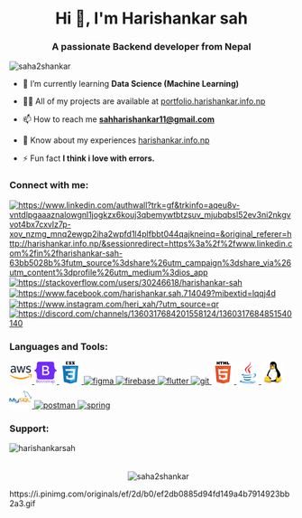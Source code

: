 <h1 align="center">Hi 👋, I'm Harishankar sah</h1>
<h3 align="center">A passionate Backend developer from Nepal</h3>

<p align="left"> <img src="https://komarev.com/ghpvc/?username=saha2shankar&label=Profile%20views&color=0e75b6&style=flat" alt="saha2shankar" /> </p>

- 🌱 I’m currently learning **Data Science (Machine Learning)**

- 👨‍💻 All of my projects are available at [portfolio.harishankar.info.np](portfolio.harishankar.info.np)

- 📫 How to reach me **sahharishankar11@gmail.com**

- 📄 Know about my experiences [harishankar.info.np](harishankar.info.np)

- ⚡ Fun fact **I think i love with errors.**

<h3 align="left">Connect with me:</h3>
<p align="left">
<a href="https://linkedin.com/in/https://www.linkedin.com/authwall?trk=gf&trkinfo=aqeu8v-vntdlpgaaaznalowgnl1jogkzx6kouj3qbemywtbtzsuv_mjubqbsl52ev3ni2nkgvvot4bx7cxvlz7p-xov_nzmg_mnq2ewgp2iha2wpfd1l4plfbbt044qajkneinq=&original_referer=http://harishankar.info.np/&sessionredirect=https%3a%2f%2fwww.linkedin.com%2fin%2fharishankar-sah-63bb5028b%3futm_source%3dshare%26utm_campaign%3dshare_via%26utm_content%3dprofile%26utm_medium%3dios_app" target="blank"><img align="center" src="https://raw.githubusercontent.com/rahuldkjain/github-profile-readme-generator/master/src/images/icons/Social/linked-in-alt.svg" alt="https://www.linkedin.com/authwall?trk=gf&trkinfo=aqeu8v-vntdlpgaaaznalowgnl1jogkzx6kouj3qbemywtbtzsuv_mjubqbsl52ev3ni2nkgvvot4bx7cxvlz7p-xov_nzmg_mnq2ewgp2iha2wpfd1l4plfbbt044qajkneinq=&original_referer=http://harishankar.info.np/&sessionredirect=https%3a%2f%2fwww.linkedin.com%2fin%2fharishankar-sah-63bb5028b%3futm_source%3dshare%26utm_campaign%3dshare_via%26utm_content%3dprofile%26utm_medium%3dios_app" height="30" width="40" /></a>
<a href="https://stackoverflow.com/users/https://stackoverflow.com/users/30246618/harishankar-sah" target="blank"><img align="center" src="https://raw.githubusercontent.com/rahuldkjain/github-profile-readme-generator/master/src/images/icons/Social/stack-overflow.svg" alt="https://stackoverflow.com/users/30246618/harishankar-sah" height="30" width="40" /></a>
<a href="https://fb.com/https://www.facebook.com/harishankar.sah.714049?mibextid=lqqj4d" target="blank"><img align="center" src="https://raw.githubusercontent.com/rahuldkjain/github-profile-readme-generator/master/src/images/icons/Social/facebook.svg" alt="https://www.facebook.com/harishankar.sah.714049?mibextid=lqqj4d" height="30" width="40" /></a>
<a href="https://instagram.com/https://www.instagram.com/heri_xah/?utm_source=qr" target="blank"><img align="center" src="https://raw.githubusercontent.com/rahuldkjain/github-profile-readme-generator/master/src/images/icons/Social/instagram.svg" alt="https://www.instagram.com/heri_xah/?utm_source=qr" height="30" width="40" /></a>
<a href="https://discord.gg/https://discord.com/channels/1360317684201558124/1360317684851540140" target="blank"><img align="center" src="https://raw.githubusercontent.com/rahuldkjain/github-profile-readme-generator/master/src/images/icons/Social/discord.svg" alt="https://discord.com/channels/1360317684201558124/1360317684851540140" height="30" width="40" /></a>
</p>

<h3 align="left">Languages and Tools:</h3>
<p align="left"> <a href="https://aws.amazon.com" target="_blank" rel="noreferrer"> <img src="https://raw.githubusercontent.com/devicons/devicon/master/icons/amazonwebservices/amazonwebservices-original-wordmark.svg" alt="aws" width="40" height="40"/> </a> <a href="https://getbootstrap.com" target="_blank" rel="noreferrer"> <img src="https://raw.githubusercontent.com/devicons/devicon/master/icons/bootstrap/bootstrap-plain-wordmark.svg" alt="bootstrap" width="40" height="40"/> </a> <a href="https://www.w3schools.com/css/" target="_blank" rel="noreferrer"> <img src="https://raw.githubusercontent.com/devicons/devicon/master/icons/css3/css3-original-wordmark.svg" alt="css3" width="40" height="40"/> </a> <a href="https://www.figma.com/" target="_blank" rel="noreferrer"> <img src="https://www.vectorlogo.zone/logos/figma/figma-icon.svg" alt="figma" width="40" height="40"/> </a> <a href="https://firebase.google.com/" target="_blank" rel="noreferrer"> <img src="https://www.vectorlogo.zone/logos/firebase/firebase-icon.svg" alt="firebase" width="40" height="40"/> </a> <a href="https://flutter.dev" target="_blank" rel="noreferrer"> <img src="https://www.vectorlogo.zone/logos/flutterio/flutterio-icon.svg" alt="flutter" width="40" height="40"/> </a> <a href="https://git-scm.com/" target="_blank" rel="noreferrer"> <img src="https://www.vectorlogo.zone/logos/git-scm/git-scm-icon.svg" alt="git" width="40" height="40"/> </a> <a href="https://www.w3.org/html/" target="_blank" rel="noreferrer"> <img src="https://raw.githubusercontent.com/devicons/devicon/master/icons/html5/html5-original-wordmark.svg" alt="html5" width="40" height="40"/> </a> <a href="https://www.java.com" target="_blank" rel="noreferrer"> <img src="https://raw.githubusercontent.com/devicons/devicon/master/icons/java/java-original.svg" alt="java" width="40" height="40"/> </a> <a href="https://www.linux.org/" target="_blank" rel="noreferrer"> <img src="https://raw.githubusercontent.com/devicons/devicon/master/icons/linux/linux-original.svg" alt="linux" width="40" height="40"/> </a> <a href="https://www.mysql.com/" target="_blank" rel="noreferrer"> <img src="https://raw.githubusercontent.com/devicons/devicon/master/icons/mysql/mysql-original-wordmark.svg" alt="mysql" width="40" height="40"/> </a> <a href="https://postman.com" target="_blank" rel="noreferrer"> <img src="https://www.vectorlogo.zone/logos/getpostman/getpostman-icon.svg" alt="postman" width="40" height="40"/> </a> <a href="https://spring.io/" target="_blank" rel="noreferrer"> <img src="https://www.vectorlogo.zone/logos/springio/springio-icon.svg" alt="spring" width="40" height="40"/> </a> </p>

<h3 align="left">Support:</h3>
<p><a href="https://www.buymeacoffee.com/harishankarsah"> <img align="left" src="https://cdn.buymeacoffee.com/buttons/v2/default-yellow.png" height="50" width="210" alt="harishankarsah" /></a></p><br><br>

<p><img align="center" src="https://github-readme-streak-stats.herokuapp.com/?user=saha2shankar&" alt="saha2shankar" /></p>
https://i.pinimg.com/originals/ef/2d/b0/ef2db0885d94fd149a4b7914923bb2a3.gif
